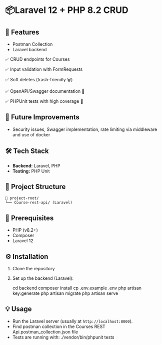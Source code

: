 # 📦Laravel 12 + PHP 8.2 CRUD

## 🚀 Features

* Postman Collection
* Laravel backend

✅ CRUD endpoints for Courses

✅ Input validation with FormRequests

✅ Soft deletes (trash-friendly 🗑️)

✅ OpenAPI/Swagger documentation 📖

✅ PHPUnit tests with high coverage 🧪

## 🔨 Future Improvements

* Security issues, Swagger implementation, rate limiting via middleware and use of docker

## 🛠️ Tech Stack

* **Backend:** Laravel, PHP
* **Testing:** PHP Unit

## 📁 Project Structure

```
📂 project-root/
└── Course-rest-api/ (Laravel)
```

## 📝 Prerequisites

* PHP (v8.2+)
* Composer
* Laravel 12

## ⚙️ Installation

1. Clone the repository

2. Set up the backend (Laravel):
   
   cd backend
   composer install
   cp .env.example .env
   php artisan key:generate
   php artisan migrate
   php artisan serve

## 💡 Usage

* Run the Laravel server (usually at `http://localhost:8000`).
* Find postman collection in the Courses REST Api.postman_collection.json file 
* Tests are running with:  ./vendor/bin/phpunit tests
